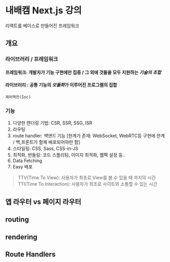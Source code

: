 # 내배캠 Next.js 강의

리액트를 베이스로 만들어진 프레임워크

## 개요

### 라이브러리 / 프레임워크

#### 프레임워크: 개발자가 기능 구현에만 집중 / 그 외에 것들을 모두 지원하는 _기술의 조합_

#### 라이브러리 : 공통 기능의 *모듈화*가 이루어진 프로그램의 집합

`제어역전(Ioc)`

### 기능

1. 다양한 렌더링 기법: CSR, SSR, SSG, ISR
2. 라우팅
3. route handler: _백엔드_ 기능 [한계가 존재: WebSocket, WebRTC등 구현에 한계 / 백,프론트가 함께 배포되어야만 함]
4. 스타일링: CSS, Sass, CSS-in-JS
5. 최적화, 번들링: 코드 스플리팅, 이미지 최적화, 췝팩 설정 등..
6. Data Fetching
7. Easy 배포

> TTV(Time To View): 사용자가 최초로 View를 볼 수 있을 때 까지의 시간
> TTI(Time To Interaction): 사용자가 최조로 사이트와 소통할 수 있는 시간

## 앱 라우터 vs 페이지 라우터

## routing

## rendering

## Route Handlers

